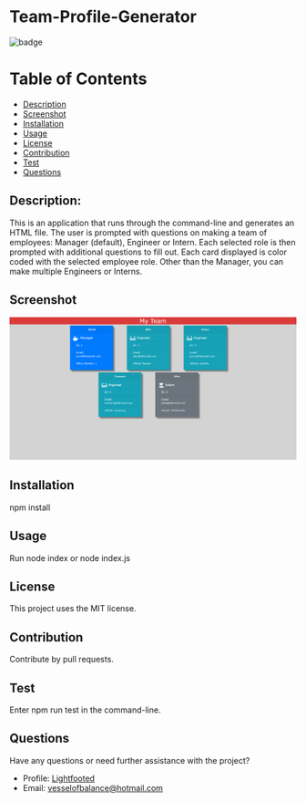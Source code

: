 # Team-Profile-Generator

  ![badge](https://img.shields.io/badge/License-MIT-informational)

  # Table of Contents
  * [Description](#description)
  * [Screenshot](#screenshot)
  * [Installation](#installation)
  * [Usage](#usage)
  * [License](#license)
  * [Contribution](#contribution)
  * [Test](#test)
  * [Questions](#questions)

  ## Description:
  This is an application that runs through the command-line and generates an HTML file. The user is prompted with questions on making a team of employees: Manager (default), Engineer or Intern. Each selected role is then prompted with additional questions to fill out. Each card displayed is color coded with the selected employee role. Other than the Manager, you can make multiple Engineers or Interns.

  ## Screenshot
  ![screenshot](/images/generated-team.png)

  ## Installation
  npm install

  ## Usage
  Run node index or node index.js

  ## License
  This project uses the MIT license.

  ## Contribution
  Contribute by pull requests.

  ## Test
  Enter npm run test in the command-line.

  ## Questions
  Have any questions or need further assistance with the project? 
  * Profile: [Lightfooted](http://github.com/Lightfooted)
  * Email: vesselofbalance@hotmail.com